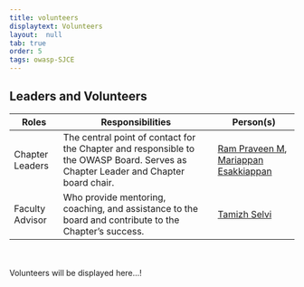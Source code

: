 ```yaml
---
title: volunteers
displaytext: Volunteers
layout:  null
tab: true
order: 5
tags: owasp-SJCE
---
```


## Leaders and Volunteers

| Roles | Responsibilities | Person(s) |
| --- | --- | --- |
| Chapter Leaders | The central point of contact for the Chapter and responsible to the OWASP Board. Serves as Chapter Leader and Chapter board chair. | [Ram Praveen M](https://www.linkedin.com/in/ram-praveen/), [Mariappan Esakkiappan](https://www.linkedin.com/in/mari-appan-530b1a228/g)|
| Faculty Advisor | Who provide mentoring, coaching, and assistance to the board and contribute to the Chapter’s success. | [Tamizh Selvi](mailto:tamizh.selvi@owasp.org)|

<br>
<br>
Volunteers will be displayed here...!